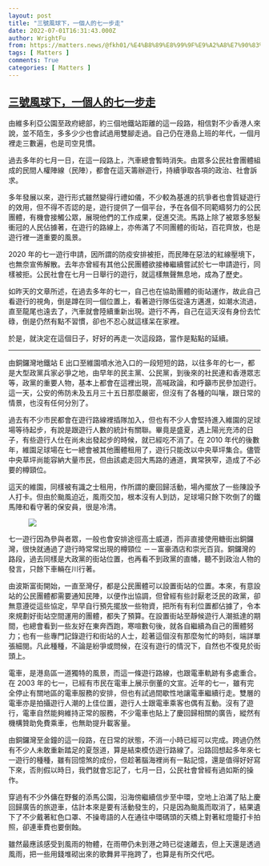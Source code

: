 ```yaml
---
layout: post
title: "三號風球下，一個人的七一步走"
date: 2022-07-01T16:31:43.000Z
author: WrightFu
from: https://matters.news/@fkh01/%E4%B8%89%E8%99%9F%E9%A2%A8%E7%90%83%E4%B8%8B-%E4%B8%80%E5%80%8B%E4%BA%BA%E7%9A%84%E4%B8%83%E4%B8%80%E6%AD%A5%E8%B5%B0-bafyreifglk4h3dwrdokn7io6ujwlxctth5wct2elyxtox2fahokilpkwha
tags: [ Matters ]
comments: True
categories: [ Matters ]
---
```

<!--1656693103000-->
[三號風球下，一個人的七一步走](https://matters.news/@fkh01/%E4%B8%89%E8%99%9F%E9%A2%A8%E7%90%83%E4%B8%8B-%E4%B8%80%E5%80%8B%E4%BA%BA%E7%9A%84%E4%B8%83%E4%B8%80%E6%AD%A5%E8%B5%B0-bafyreifglk4h3dwrdokn7io6ujwlxctth5wct2elyxtox2fahokilpkwha)
------

<div>
<p>由維多利亞公園至政府總部，約三個地鐵站距離的這一段路，相信對不少香港人來說，並不陌生，多多少少也會試過用雙腳走過。自己仍在港島上班的年代，一個月裡走三數遍，也是司空見慣。</p><p>過去多年的七月一日，在這一段路上，汽車總會暫時消失。由眾多公民社會團體組成的民間人權陣線（民陣），都會在這天籌辦遊行，持續爭取各項的政治、社會訴求。</p><p>多年發展以來，遊行形式雖然變得行禮如儀，不少較為基進的抗爭者也會質疑遊行的效用，但不得不否認的是，遊行提供了一個平台，予在各個不同範疇努力的公民團體，有機會接觸公眾，展現他們的工作成果，促進交流。馬路上除了被眾多怒髮衝冠的人民佔據著，在遊行的路線上，亦佈滿了不同團體的街站，百花齊放，也是遊行裡一道重要的風景。</p><p>2020 年的七一遊行申請，因所謂的防疫安排被拒，而民陣在惡法的紅線壓境下，也無奈宣佈解散。去年亦曾經有其他公民團體欲接棒繼續嘗試於七一申請遊行，同樣被拒。公民社會在七月一日舉行的遊行，就這樣無聲無息地，成為了歷史。</p><p>如昨天的文章所述，在過去多年的七一，自己也在協助團體的街站運作，故此自己看遊行的視角，倒是蹲在同一個位置上，看著遊行隊伍從遠方邁進，如潮水流過，直至龍尾也遠去了，汽車就會陸續重新出現。遊行不再，自己在這天沒有身份去忙碌，倒是仍然有點不習慣，卻也不忍心就這樣呆在家裡。</p><p>於是，就決定在這個日子，好好的再走一次這段路，當作是點點的延續。</p><hr><p>由銅鑼灣地鐵站 E 出口至維園噴水池入口的一段短短的路，以往多年的七一，都是大型政黨兵家必爭之地，由早年的民主黨、公民黨，到後來的社民連和香港眾志等，政黨的重要人物，基本上都會在這裡出現，高喊政論，和呼籲市民參加遊行。這一天，公安的佈防未及五月三十五日那麼嚴密，但沒有了各種的叫嚷，跟日常的情景，也沒有任何分別了。</p><p>過去有不少市民都會在遊行路線裡插隊加入，但也有不少人會堅持進入維園的足球場等待起步，有說是跟遊行人數的統計有關聯。畢竟是盛夏，遇上陽光充沛的日子，有些遊行人仕在尚未出發起步的時候，就已經吃不消了。在 2010 年代的後數年，維園足球場在七一總會被其他團體租用了，遊行只能改以中央草坪集合。儘管中央草坪尚能容納大量市民，但由該處走回大馬路的通道，異常狹窄，造成了不必要的樽頸位。</p><p>這天的維園，同樣被有識之士租用，作所謂的慶回歸活動，場內擺放了一些陳設予人打卡。但由於颱風迫近，風雨交加，根本沒有人到訪，足球場只餘下吹倒了的鐵馬陣和看守著的保安員，很是冷清。</p><figure class="image"><img src="https://assets.matters.news/embed/bef84bfc-bab0-4b4c-a90e-e8357801ff59.jpeg" data-asset-id="bef84bfc-bab0-4b4c-a90e-e8357801ff59" referrerpolicy="no-referrer"><figcaption><span></span></figcaption></figure><p>七一遊行因為參與者眾，一般也會安排途徑高士威道，而非直接使用糖街出銅鑼灣，很快就通過了遊行時常常出現的樽頸位 －－富豪酒店和崇光百貨。銅鑼灣的路段，過去同樣是大政黨的街站位置，也再看不到政黨的直幡，聽不到政治人物的發言，只餘下車輛在川行著。</p><p>由波斯富街開始，一直至灣仔，都是公民團體可以設置街站的位置。本來，有意設站的公民團體都需要通知民陣，以便作出協調，但曾經有些討厭老泛民的政黨，卻無意遵從這些協定，早早自行預先擺放一些物資，把所有有利位置都佔據了，令本來規劃好街站空間運用的團體，都失了預算。在設置街站至靜候遊行人潮抵達的期間，也總會看到一些友好在東奔西跑，寒喧數句後，就各自繼續為自己的團體努力；也有一些專門記錄遊行和街站的人士，趁著這個沒有那麼匆忙的時刻，端詳單張細閱。凡此種種，不論是紛爭或問候，在沒有遊行的情況下，自然也不復見於街頭上。</p><p>電車，是港島區一道獨特的風景，而這一條遊行路線，也跟電車軌跡有多處重合。在 2003 年的七一，已經有市民在電車上展示倒董的文宣。近年的七一，雖有完全停止有關地區的電車服務的安排，但也有試過間歇性地讓電車繼續行走。雙層的電車亦是拍攝遊行人潮的上佳位置，遊行人士跟電車乘客也偶有互動。沒有了遊行，電車自然能夠維持正常的服務，不少電車也貼上了慶回歸相關的廣告，縱然有機構贊助免費乘車，也無助提升載客量。</p><p>由銅鑼灣至金鐘的這一段路，在日常的狀態，不消一小時已經可以完成。跨過仍然有不少人未敢重新踏足的夏愨道，算是結束模仿遊行路線了。沿路回想起多年來七一遊行的種種，雖有回憶煞的成份，但趁著腦海裡尚有一點記憶，還是值得好好寫下來，否則假以時日，我們就會忘記了，七月一日，公民社會曾經有過如斯的操作。</p><p>穿過有不少外傭在野餐的添馬公園，沿海傍繼續信步至中環，空地上泊滿了貼上慶回歸廣告的旅遊車，估計本來是要有活動發生的，只是因為颱風而取消了，結果遺下了不少戴著紅色口罩、不操粵語的人在通往中環碼頭的天橋上對著紅燈籠打卡拍照，卻連車費也要倒蝕。</p><p>雖然最應該感受到風雨的物體，在雨帶仍未到港之時已從速離去，但上天還是透過風雨，把一些用錢堆砌出來的歌舞昇平拖跨了，也算是有所交代吧。</p>
</div>
